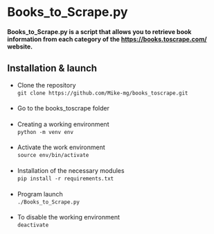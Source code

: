 # Books_to_Scrape.py

#### Books_to_Scrape.py is a script that allows you to retrieve book information from each category of the https://books.toscrape.com/ website.

## Installation & launch

- Clone the repository  
`git clone https://github.com/Mike-mg/books_toscrape.git`
####
- Go to the books_toscrape folder
####
- Creating a working environment  
`python -m venv env`
####
- Activate the work environment  
`source env/bin/activate`
####
- Installation of the necessary modules  
`pip install -r requirements.txt`
####
- Program launch  
`./Books_to_Scrape.py`  
####
- To disable the working environment  
`deactivate`

